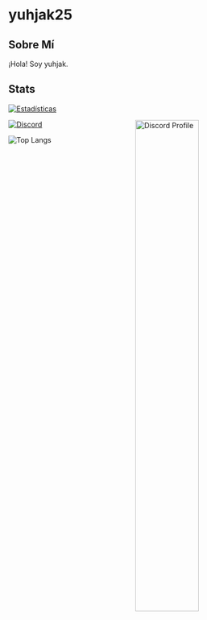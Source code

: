 # yuhjak25

## Sobre Mí
¡Hola! Soy yuhjak.

## Stats

[![Estadísticas](https://github-readme-stats.vercel.app/api?username=yuhjak25&show_icons=true&theme=react-dark)](https://github.com/yuhjak25)

[![Discord](https://img.shields.io/badge/Chat-Discord-blue?logo=discord&style=flat-square)](https://discord.com/users/1211695322720501820)
<img align="right" width="50%" src="https://lanyard.cnrad.dev/api/360881334647914506?hideDiscrim=false&hideStatus=false&hideTimestamp=false" alt="Discord Profile">




![Top Langs](https://github-readme-stats.vercel.app/api/top-langs/?username=yuhjak25&layout=compact)
